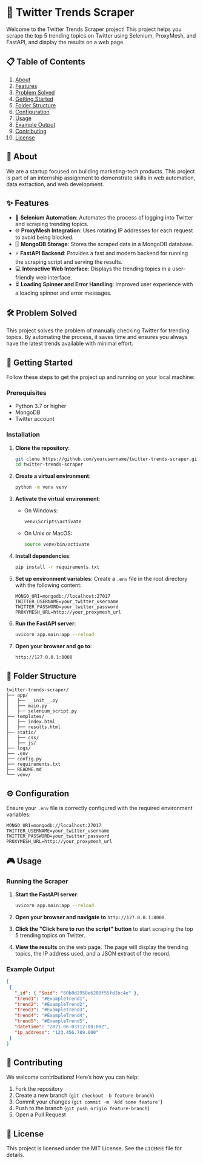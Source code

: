 # 🚀 Twitter Trends Scraper

Welcome to the Twitter Trends Scraper project! This project helps you scrape the top 5 trending topics on Twitter using Selenium, ProxyMesh, and FastAPI, and display the results on a web page.

## 📋 Table of Contents

1. [About](#about)
2. [Features](#features)
3. [Problem Solved](#problem-solved)
4. [Getting Started](#getting-started)
5. [Folder Structure](#folder-structure)
6. [Configuration](#configuration)
7. [Usage](#usage)
8. [Example Output](#example-output)
9. [Contributing](#contributing)
10. [License](#license)

## 📖 About

We are a startup focused on building marketing-tech products. This project is part of an internship assignment to demonstrate skills in web automation, data extraction, and web development.

## ✨ Features

- 🐍 **Selenium Automation**: Automates the process of logging into Twitter and scraping trending topics.
- 🌐 **ProxyMesh Integration**: Uses rotating IP addresses for each request to avoid being blocked.
- 🗄️ **MongoDB Storage**: Stores the scraped data in a MongoDB database.
- ⚡ **FastAPI Backend**: Provides a fast and modern backend for running the scraping script and serving the results.
- 💻 **Interactive Web Interface**: Displays the trending topics in a user-friendly web interface.
- ⏳ **Loading Spinner and Error Handling**: Improved user experience with a loading spinner and error messages.

## 🛠️ Problem Solved

This project solves the problem of manually checking Twitter for trending topics. By automating the process, it saves time and ensures you always have the latest trends available with minimal effort.

## 🚀 Getting Started

Follow these steps to get the project up and running on your local machine:

### Prerequisites

- Python 3.7 or higher
- MongoDB
- Twitter account

### Installation

1. **Clone the repository**:
   ```bash
   git clone https://github.com/yourusername/twitter-trends-scraper.git
   cd twitter-trends-scraper
   ```

2. **Create a virtual environment**:
   ```bash
   python -m venv venv
   ```

3. **Activate the virtual environment**:
   - On Windows:
     ```bash
     venv\Scripts\activate
     ```
   - On Unix or MacOS:
     ```bash
     source venv/bin/activate
     ```

4. **Install dependencies**:
   ```bash
   pip install -r requirements.txt
   ```

5. **Set up environment variables**:
   Create a `.env` file in the root directory with the following content:

   ```env
   MONGO_URI=mongodb://localhost:27017
   TWITTER_USERNAME=your_twitter_username
   TWITTER_PASSWORD=your_twitter_password
   PROXYMESH_URL=http://your_proxymesh_url
   ```

6. **Run the FastAPI server**:
   ```bash
   uvicorn app.main:app --reload
   ```

7. **Open your browser and go to**:
   ```bash
   http://127.0.0.1:8000
   ```

## 📂 Folder Structure

```plaintext
twitter-trends-scraper/
├── app/
│   ├── __init__.py
│   ├── main.py
│   ├── selenium_script.py
├── templates/
│   ├── index.html
│   ├── results.html
├── static/
│   ├── css/
│   ├── js/
├── logs/
├── .env
├── config.py
├── requirements.txt
├── README.md
└── venv/
```

## ⚙️ Configuration

Ensure your `.env` file is correctly configured with the required environment variables:

```env
MONGO_URI=mongodb://localhost:27017
TWITTER_USERNAME=your_twitter_username
TWITTER_PASSWORD=your_twitter_password
PROXYMESH_URL=http://your_proxymesh_url
```

## 🎮 Usage

### Running the Scraper

1. **Start the FastAPI server**:
   ```bash
   uvicorn app.main:app --reload
   ```

2. **Open your browser and navigate to** `http://127.0.0.1:8000`.

3. **Click the "Click here to run the script" button** to start scraping the top 5 trending topics on Twitter.

4. **View the results** on the web page. The page will display the trending topics, the IP address used, and a JSON extract of the record.

### Example Output

```json
[
 {
   "_id": { "$oid": "60b8d2958e6200f55fd1bc4e" },
   "trend1": "#ExampleTrend1",
   "trend2": "#ExampleTrend2",
   "trend3": "#ExampleTrend3",
   "trend4": "#ExampleTrend4",
   "trend5": "#ExampleTrend5",
   "datetime": "2021-06-03T12:00:00Z",
   "ip_address": "123.456.789.000"
 }
]
```

## 🤝 Contributing

We welcome contributions! Here’s how you can help:

1. Fork the repository
2. Create a new branch (`git checkout -b feature-branch`)
3. Commit your changes (`git commit -m 'Add some feature'`)
4. Push to the branch (`git push origin feature-branch`)
5. Open a Pull Request

## 📜 License

This project is licensed under the MIT License. See the `LICENSE` file for details.

